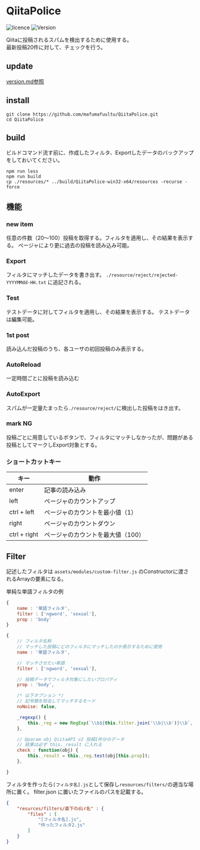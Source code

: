 # QiitaPolice

![licence](https://img.shields.io/badge/license-MIT-blue.svg)
![Version](https://img.shields.io/badge/version-0.2.1-blue.svg)

Qiitaに投稿されるスパムを検出するために使用する。  
最新投稿20件に対して、チェックを行う。

## update
[version.md参照](./version.md)

## install

```
git clone https://github.com/mafumafuultu/QiitaPolice.git
cd QiitaPolice
```

## build

ビルドコマンド流す前に、作成したフィルタ、Exportしたデータのバックアップをしておいてください。

```
npm run less
npm run build
cp ./resources/* ../build/QiitaPolice-win32-x64/resources -recurse -force
```

## 機能

### new item
任意の件数（20～100）投稿を取得する。フィルタを適用し、その結果を表示する。
ページャにより更に過去の投稿を読み込み可能。

### Export
フィルタにマッチしたデータを書き出す。
`./resource/reject/rejected-YYYYMMdd-HH.txt` に追記される。

### Test
テストデータに対してフィルタを適用し、その結果を表示する。
テストデータは編集可能。

### 1st post
読み込んだ投稿のうち、各ユーザの初回投稿のみ表示する。

### AutoReload
一定時間ごとに投稿を読み込む

### AutoExport
スパムが一定量たまったら`./resource/reject/`に検出した投稿をはき出す。

### mark NG
投稿ごとに用意しているボタンで、フィルタにマッチしなかったが、問題がある投稿としてマークしExport対象とする。

### ショートカットキー

|キー |動作 |
|-|-|
|enter |記事の読み込み|
|left |ページャのカウントアップ |
|ctrl + left |ページャのカウントを最小値（1）|
|right |ページャのカウントダウン |
|ctrl + right |ページャのカウントを最大値（100） |


## Filter
記述したフィルタは `assets/modules/custom-filter.js` のConstructorに渡されるArrayの要素になる。

単純な単語フィルタの例

```js
{
	name : '単語フィルタ',
	filter : ['ngword', 'sexual'],
	prop : 'body'
}
```

```js
{
	// フィルタ名称
	// マッチした投稿にどのフィルタにマッチしたのか表示するために使用
	name : '単語フィルタ',

	// マッチさせたい単語
	filter : ['ngword', 'sexual'],

	// 投稿データでフィルタ対象にしたいプロパティ
	prop : 'body',

	/* 以下オプション */
	// 記号類を除去してマッチするモード
	noNoise: false,

	_regexp() {
		this._reg = new RegExp(`\\b${this.filter.join('\\b|\\b')}\\b`, 'gi');
	},

	// @param obj QiitaAPI v2 投稿1件分のデータ
	// 結果は必ず this._result に入れる
	check : function(obj) {
		this._result = this._reg.test(obj[this.prop]);
	},

}
```

フィルタを作ったら`[フィルタ名].js`として保存し`resources/filters/`の適当な場所に置く。
filter.json に置いたファイルのパスを記載する。

```json
{
	"resurces/filters/直下のdir名" : {
		"files" : [
			"[フィルタ名].js",
			"作ったフィルタ2.js"
		]
	}
}
```
